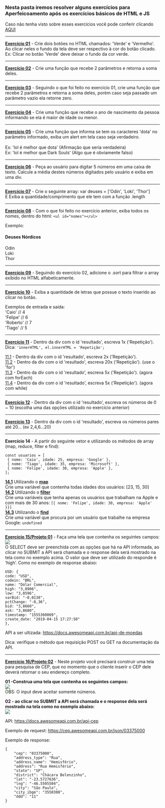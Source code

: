 ### Nesta pasta iremos resolver alguns exercícios para Aperfeicoamento após os exercícios básicos de HTML e JS

Caso não tenha visto sobre esses exercícios você pode conferir clicando [AQUI](https://github.com/Cartulo/Exercicios/blob/main/HTML%2C%20CSS%20e%20JS/README.md)

---

**[Exercício 01](https://github.com/Cartulo/Exercicios/blob/main/Aperfeicoamento/exercicio1.html)** - Crie dois botões no HTML chamados: 'Verde' e 'Vermelho'. \
Ao clicar neles o fundo da tela deve ser respectivo à cor do botão clicado. \
Ex: Clicar no botão 'Verde' deve deixar o fundo da cor verde.

---

**[Exercício 02](https://github.com/Cartulo/Exercicios/blob/main/Aperfeicoamento/exercicio2.html)** - Crie uma função que recebe 2 parâmetros e retorna a soma deles.

---

**[Exercício 03](https://github.com/Cartulo/Exercicios/blob/main/Aperfeicoamento/exercicio3.html)** - Seguindo o que foi feito no exercicio 01, crie uma função que recebe 2 parâmetros e retorna a soma deles, porém caso seja passado um parâmetro vazio ela retorne zero.

---

**[Exercício 04](https://github.com/Cartulo/Exercicios/blob/main/Aperfeicoamento/exercicio4.html)** - Crie uma função que recebe o ano de nascimento da pessoa informando se ela é maior de idade ou menor.

---

**[Exercício 05](https://github.com/Cartulo/Exercicios/blob/main/Aperfeicoamento/exercicio5.html)** - Crie uma função que informa se tem os caracteres 'dota' no parâmetro informado, exiba um alert em tela caso seja verdadeiro. \
\
Ex: 'lol é melhor que dota' (Afirmação que seria verdadeira) \
Ex: 'lol é melhor que Dark Souls' (Algo que é obviamente falso)

---

**[Exercício 06](https://github.com/Cartulo/Exercicios/blob/main/Aperfeicoamento/exercicio6.html)** - Peça ao usuário para digitar 5 números em uma caixa de texto. Calcule a média destes números digitados pelo usuário e exiba em uma div.

---

**[Exercício 07](https://github.com/Cartulo/Exercicios/blob/main/Aperfeicoamento/exercicio7.html)** - Crie o seguinte array: var deuses = ['Odin', 'Loki', 'Thor'] \
E Exiba a quantidade/comprimento que ele tem com a função .length

---

**[Exercício 08](https://github.com/Cartulo/Exercicios/blob/main/Aperfeicoamento/exercicio8.html)** - Com o que foi feito no exercício anterior, exiba todos os nomes, dentro do html: `<ul id="nomes"></ul>`

Exemplo:

#### **Deuses Nórdicos**

Odin \
Loki \
Thor

---

**[Exercício 09](https://github.com/Cartulo/Exercicios/blob/main/Aperfeicoamento/exercicio9.html)** - Seguindo do exercício 02, adicione o .sort para filtrar o array exibido no HTML alfabeticamente.

---

**[Exercício 10](https://github.com/Cartulo/Exercicios/blob/main/Aperfeicoamento/exercicio10.html)** - Exiba a quantidade de letras que possue o texto inserido ao clicar no botão.

Exemplos de entrada e saída: \
'Caio' // 4 \
'Felipe' // 6 \
'Roberto' // 7 \
'Tiago' // 5

---

**[Exercício 11](https://github.com/Cartulo/Exercicios/blob/main/Aperfeicoamento/exercicio11.html)** - Dentro da div com o id 'resultado', escreva 1x ('Repetição'). \
Dica: `'innerHTML', el.innerHTML = 'Repetição';`

[11.1](https://github.com/Cartulo/Exercicios/blob/main/Aperfeicoamento/exercicio11.1.html) - Dentro da div com o id 'resultado', escreva 2x ('Repetição'). \
[11.2](https://github.com/Cartulo/Exercicios/blob/main/Aperfeicoamento/exercicio11.2.html) - Dentro da div com o id 'resultado', escreva 20x ('Repetição'). (use o 'for') \
[11.3](https://github.com/Cartulo/Exercicios/blob/main/Aperfeicoamento/exercicio11.3.html) - Dentro da div com o id 'resultado', escreva 5x ('Repetição'). (agora com forEach) \
[11.4](https://github.com/Cartulo/Exercicios/blob/main/Aperfeicoamento/exercicio11.4.html) - Dentro da div com o id 'resultado', escreva 5x ('Repetição'). (agora com while)

---

**[Exercício 12](https://github.com/Cartulo/Exercicios/blob/main/Aperfeicoamento/exercicio12.html)** - Dentro da div com o id 'resultado', escreva os números de 0 ~ 10 (escolha uma das opções utilizado no exercício anterior)

---

**[Exercício 13](https://github.com/Cartulo/Exercicios/blob/main/Aperfeicoamento/exercicio13.html)** - Dentro da div com o id 'resultado', escreva os números pares até 20... (ex 2,4,6...20)

---

**Exercício 14** - A partir do seguinte vetor e utilizando os métodos de array (map, reduce, filter e find):

```
const usuarios = [
 { nome: 'Caio', idade: 25, empresa: 'Google' },
 { nome: 'Tiago', idade: 35, empresa: 'Microsoft' },
 { nome: 'Felipe', idade: 30, empresa: 'Apple' },
];
```

**[14.1](https://github.com/Cartulo/Exercicios/blob/main/Aperfeicoamento/exercicio14.1.html)** Utilizando o **[map](https://www.w3schools.com/jsref/jsref_map.asp)** \
Crie uma variável que contenha todas idades dos usuários: [23, 15, 30] \
**[14.2](https://github.com/Cartulo/Exercicios/blob/main/Aperfeicoamento/exercicio14.2.html)** Utilizando o **[filter](https://www.w3schools.com/jsref/jsref_filter.asp)** \
Crie uma variáveis que tenha apenas os usuários que trabalham na Apple e com mais de 30 anos: `[{ nome: 'Felipe', idade: 30, empresa: 'Apple' }}]` \
**[14.3](https://github.com/Cartulo/Exercicios/blob/main/Aperfeicoamento/exercicio14.3.html)** Utilizando o **[find](https://www.w3schools.com/JSREF/jsref_find.asp)** \
Crie uma variável que procura por um usuário que trabalhe na empresa Google: `undefined`

---

**[Exercício 15/Projeto 01](https://github.com/Cartulo/Exercicios/blob/main/Aperfeicoamento/exercicio15.html)** -
Faça uma tela que contenha os seguintes campos: \
![](https://github.com/Cartulo/Exercicios/blob/main/img/projeto1.png) \
O SELECT deve ser preenchida com as opções que há na API informada, ao clicar no SUBMIT a API será chamada e o response dela será mostrado na tela como no exemplo acima. O valor que deve ser utilizado do responde é ‘high’. Como no exemplo de response abaixo:

```
USD: {
code: "USD",
codein: "BRL",
name: "Dólar Comercial",
high: "3,8906",
low: "3,8596",
varBid: "-0,0138",
pctChange: "-0,36",
bid: "3,8660",
ask: "3,8680",
timestamp: "1555360069",
create_date: "2019-04-15 17:27:50"
},
```

API a ser ultizada: https://docs.awesomeapi.com.br/api-de-moedas

Dica: verifique o método que requisição POST ou GET na documentação da API.

---

**[Exercício 16/Projeto 02](https://github.com/Cartulo/Exercicios/blob/main/Aperfeicoamento/exercicio16.html)** - Neste projeto você precisará construir uma tela para pesquisa de CEP, que no momento que o cliente inserir o CEP dele deverá retornar o seu endereço completo.

**01 -Construa uma tela que contenha os seguintes campos:** \
![](https://github.com/Cartulo/Exercicios/blob/main/img/projeto2pt1.png) \
OBS: O input deve aceitar somente números.

**02 - ao clicar no SUBMIT a API será chamada e o response dela será mostrado na tela como no exemplo abaixo:** \
![](https://github.com/Cartulo/Exercicios/blob/main/img/projeto2pt2.png)

API: https://docs.awesomeapi.com.br/api-cep

Exemplo de request:
https://cep.awesomeapi.com.br/json/03375000

Exemplo de response:

```
{
    "cep": "03375000",
    "address_type": "Rua",
    "address_name": "Hemisfério",
    "address": "Rua Hemisfério",
    "state": "SP",
    "district": "Chácara Belenzinho",
    "lat": "-23.5727636",
    "lng": "-46.5505504",
    "city": "São Paulo",
    "city_ibge": "3550308",
    "ddd": "11"
}
```
